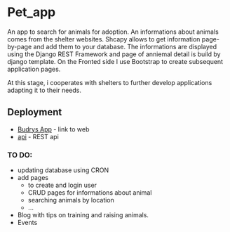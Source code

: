 # Pet_app
An app to search for animals for adoption. An informations about animals comes from the shelter websites. Shcapy allows to get  information page-by-page and add them to your database. The informations are displayed using the Django REST Framework and page of anniemal detail is build by django template. On the Fronted side I use Bootstrap to create subsequent application pages.

At this stage, i cooperates with shelters to further develop applications adapting it to their needs.

## Deployment
* [Budrys App](www.budrys.org) - link to web
* [api](www.budrys.org/animals/) - REST api

### TO DO:
- updating database using CRON
- add pages 
  * to create and login user
  * CRUD pages for informations about animal 
  * searching animals by location
  * ...
- Blog with tips on training and raising animals.
- Events
